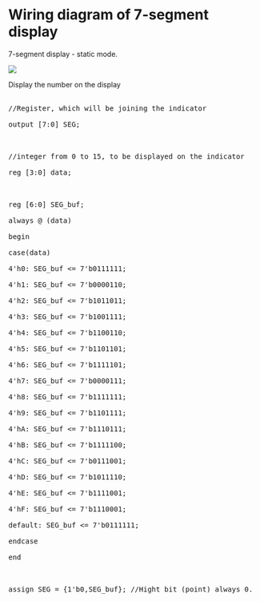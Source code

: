 # Wiring diagram of 7-segment display #

7-segment display - static mode.

<img src='https://sites.google.com/site/analogsynthdiy/_/rsrc/1410552977566/sobstvennye-razrabotki/sintezator-na-baze-plis/11---vvod-vyvod/1-6---semisegmentnyj-indikator/HEX.png'>

Display the number on the display<br>
<br>
<pre>
//Register, which will be joining the indicator<br>
output [7:0] SEG;<br>
<br>
//integer from 0 to 15, to be displayed on the indicator<br>
reg [3:0] data;<br>
<br>
reg [6:0] SEG_buf;<br>
always @ (data)<br>
begin<br>
case(data)<br>
4'h0: SEG_buf <= 7'b0111111;<br>
4'h1: SEG_buf <= 7'b0000110;<br>
4'h2: SEG_buf <= 7'b1011011;<br>
4'h3: SEG_buf <= 7'b1001111;<br>
4'h4: SEG_buf <= 7'b1100110;<br>
4'h5: SEG_buf <= 7'b1101101;<br>
4'h6: SEG_buf <= 7'b1111101;<br>
4'h7: SEG_buf <= 7'b0000111;<br>
4'h8: SEG_buf <= 7'b1111111;<br>
4'h9: SEG_buf <= 7'b1101111;<br>
4'hA: SEG_buf <= 7'b1110111;<br>
4'hB: SEG_buf <= 7'b1111100;<br>
4'hC: SEG_buf <= 7'b0111001;<br>
4'hD: SEG_buf <= 7'b1011110;<br>
4'hE: SEG_buf <= 7'b1111001;<br>
4'hF: SEG_buf <= 7'b1110001;<br>
default: SEG_buf <= 7'b0111111;<br>
endcase<br>
end<br>
<br>
assign SEG = {1'b0,SEG_buf}; //Hight bit (point) always 0.<br>
</pre>